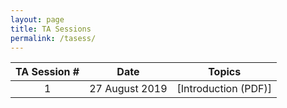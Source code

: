 ```yaml
---
layout: page
title: TA Sessions
permalink: /tasess/
---
```

| TA Session #                       | Date         |  Topics             
|:---------------------------:|:------------:|:-------------------:
|1|27 August 2019|[Introduction (PDF)]|(/lectures/lecture_0_introduction.pdf)
